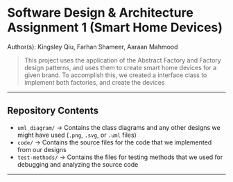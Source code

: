 # Software Design & Architecture Assignment 1 (Smart Home Devices)

Author(s): Kingsley Qiu, Farhan Shameer, Aaraan Mahmood

> This project uses the application of the Abstract Factory and Factory design patterns, and uses them to create smart home devices for a given brand.
> To accomplish this, we created a interface class to implement both factories, and create the devices

---

## Repository Contents

- `uml_diagram/` -> Contains the class diagrams and any other designs we might have used (`.png`, `.svg`, or `.uml` files)
- `code/` -> Contains the source files for the code that we implemented from our designs
- `test-methods/` -> Contains the files for testing methods that we used for debugging and analyzing the source code


---

